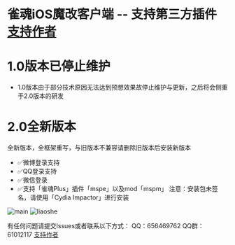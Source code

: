 # 雀魂iOS魔改客户端 -- 支持第三方插件<a href="https://afdian.net/@moxcomic/plan">支持作者</a>

# 1.0版本已停止维护
- 1.0版本由于部分技术原因无法达到预想效果故停止维护与更新，之后将会侧重于2.0版本的研发

# 2.0全新版本
全新版本，全框架重写，与旧版本不兼容请删除旧版本后安装新版本
- ✅微博登录支持
- ✅QQ登录支持
- ✅微信登录
- ✅支持「雀魂Plus」插件「mspe」以及mod「mspm」
注意：安装包未签名，请使用「Cydia Impactor」进行安装

<img src="https://github.com/moxcomic/majsoul-x/blob/master/IMG_2677.PNG" alt="main"/>
<img src="https://github.com/moxcomic/majsoul-x/blob/master/IMG_2678.PNG" alt="liaoshe"/>

有任何问题请提交Issues或者联系以下方式：
QQ：656469762
QQ群：61012117
<a href="https://afdian.net/@moxcomic/plan">支持作者</a>
